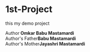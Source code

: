 # 1st-Project
this my demo project

Author<b> Omkar Babu Mastamardi</b>
</br>
Author's Father<b>Babu Mastamardi</b>
</br>
Author's Mother<b>Jayashri Mastamardi</b>
